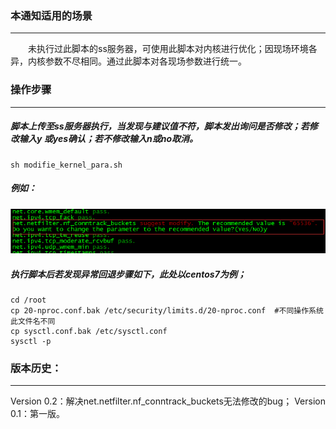 ### 本通知适用的场景
---
&emsp;&emsp;未执行过此脚本的ss服务器，可使用此脚本对内核进行优化；因现场环境各异，内核参数不尽相同。通过此脚本对各现场参数进行统一。
### 操作步骤
---
##### 脚本上传至ss服务器执行，当发现与建议值不符，脚本发出询问是否修改；若修改输入y 或yes确认；若不修改输入n或no取消。
```
sh modifie_kernel_para.sh
```
##### 例如：
![image](https://raw.githubusercontent.com/bluebell20/notification/master/screenshots/kernel_p.png)
##### 执行脚本后若发现异常回退步骤如下，此处以centos7为例；
```
cd /root
cp 20-nproc.conf.bak /etc/security/limits.d/20-nproc.conf  #不同操作系统此文件名不同
cp sysctl.conf.bak /etc/sysctl.conf
sysctl -p
```
### 版本历史：
---
Version 0.2：解决net.netfilter.nf_conntrack_buckets无法修改的bug；
Version 0.1：第一版。
